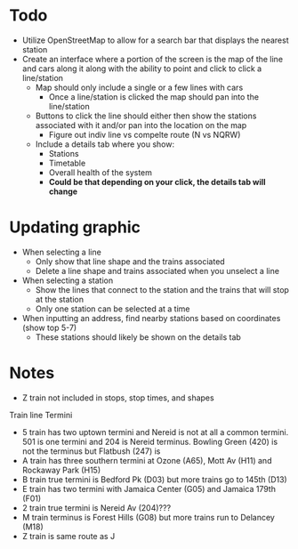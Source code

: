 # Todo
- Utilize OpenStreetMap to allow for a search bar that displays the nearest station
- Create an interface where a portion of the screen is the map of the line and cars along it along with the ability to point and click to click a line/station
	- Map should only include a single or a few lines with cars
		- Once a line/station is clicked the map should pan into the line/station
	- Buttons to click the line should either then show the stations associated with it and/or pan into the location on the map
		- Figure out indiv line vs compelte route (N vs NQRW)
	- Include a details tab where you show:
		- Stations
		- Timetable
		- Overall health of the system
		- **Could be that depending on your click, the details tab will change**

# Updating graphic
- When selecting a line
	- Only show that line shape and the trains associated
	- Delete a line shape and trains associated when you unselect a line
- When selecting a station
	- Show the lines that connect to the station and the trains that will stop at the station
	- Only one station can be selected at a time
- When inputting an address, find nearby stations based on coordinates (show top 5-7)
	- These stations should likely be shown on the details tab


# Notes
- Z train not included in stops, stop times, and shapes



Train line Termini
- 5 train has two uptown termini and Nereid is not at all a common termini. 501 is one termini and 204 is Nereid terminus. Bowling Green (420) is not the terminus but Flatbush (247) is
- A train has three southern termini at Ozone (A65), Mott Av (H11) and Rockaway Park (H15)
- B train true termini is Bedford Pk (D03) but more trains go to 145th (D13)
- E train has two termini with Jamaica Center (G05) and Jamaica 179th (F01)
- 2 train true termini is Nereid Av (204)???
- M train terminus is Forest Hills (G08) but more trains run to Delancey (M18)
- Z train is same route as J